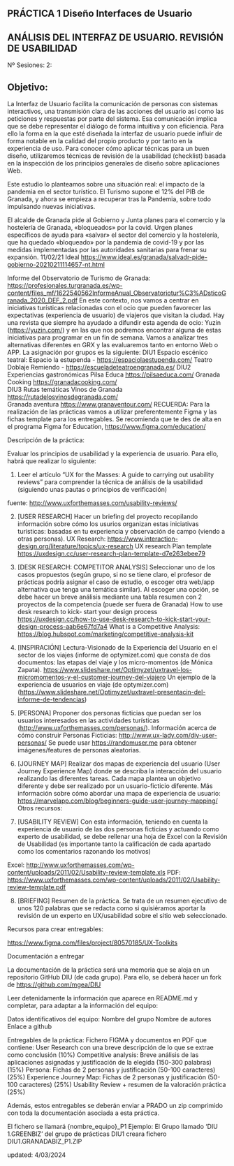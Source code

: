 ## PRÁCTICA 1 Diseño Interfaces de Usuario 

## ANÁLISIS DEL INTERFAZ DE USUARIO. REVISIÓN DE USABILIDAD

Nº Sesiones: 2:   		


## Objetivo:

La Interfaz de Usuario facilita la comunicación de personas con sistemas interactivos, una transmisión clara de las acciones del usuario así como las peticiones y respuestas por parte del sistema. Esa comunicación implica que se debe representar el diálogo de forma intuitiva y con eficiencia. Para ello la forma en la que esté diseñada la interfaz de usuario puede influir de forma notable en la calidad del propio producto y por tanto en la experiencia de uso. Para conocer cómo aplicar técnicas para  un buen diseño, utilizaremos técnicas de revisión de la usabilidad (checklist) basada en la inspección de los principios generales de diseño sobre aplicaciones Web. 

Este estudio lo planteamos sobre una situación real: el impacto de la pandemia en el sector turístico. El Turismo supone el 12% del PIB de Granada, y ahora se empieza a recuperar tras la Pandemia, sobre todo impulsando nuevas iniciativas.
 
El alcalde de Granada  pide al Gobierno y Junta planes para el comercio y la hostelería de Granada, «bloqueados» por la covid.  Urgen planes específicos de ayuda para «salvar» el sector del comercio y la hostelería, que ha quedado «bloqueado» por la pandemia de covid-19 y por las medidas implementadas por las autoridades sanitarias para frenar su expansión. 11/02/21 Ideal https://www.ideal.es/granada/salvadr-pide-gobierno-20210211114657-nt.html

Informe del Observatorio de Turismo de Granada: https://profesionales.turgranada.es/wp-content/files_mf/1622540562InformeAnual_Observatoriotur%C3%ADsticoGranada_2020_DEF_2.pdf 
En este contexto, nos vamos a centrar en iniciativas turísticas relacionadas con el ocio que pueden  favorecer las expectativas (experiencia de usuario) de viajeros que visitan la ciudad. Hay una revista que siempre ha ayudado a difundir esta agenda de ocio: Yuzin (https://yuzin.com/) y en las que nos podremos encontrar alguna de estas iniciativas para programar en un fin de semana. Vamos a analizar tres alternativas diferentes en GRX y las evaluaremos tanto en entorno Web o APP. La asignación por grupos es la siguiente: 
DIU1 Espacio escénico teatral: 
Espacio la estupenda - https://espaciolaestupenda.com/
	Teatro Doblaje Remiendo - https://escueladeteatroengranada.es/ 
DIU2 Experiencias gastronómicas
Pilsa Educa  https://pilsaeduca.com/ 
Granada Cooking https://granadacooking.com/  
DIU3 Rutas temáticas 
	Vinos de Granada https://rutadelosvinosdegranada.com/  
	Granada aventura https://www.granaventour.com/
RECUERDA: Para la realización de las prácticas vamos a utilizar preferentemente Figma y las fichas template para los entregables. Se recomienda que te des de alta en el programa Figma for Education, https://www.figma.com/education/ 

Descripción de la práctica:


Evaluar los principios de usabilidad y la experiencia de usuario. Para ello, habrá que realizar lo siguiente: 

1. Leer el artículo “UX for the Masses: A guide to carrying out usability reviews” para comprender la técnica de análisis de la usabilidad (siguiendo unas pautas o principios de verificación) 


fuente: http://www.uxforthemasses.com/usability-reviews/



2. [USER RESEARCH] Hacer un briefing del proyecto recopilando información sobre cómo los usurios organizan estas iniciativas turísticas: basadas en tu experiencia y observación de  campo (viendo a otras personas).
UX Research: https://www.interaction-design.org/literature/topics/ux-research 
UX research Plan template https://uxdesign.cc/user-research-plan-template-d7e263ebee79 

3. [DESK RESEARCH: COMPETITOR ANALYSIS]  Seleccionar uno de los casos propuestos (según grupo, si no se tiene claro, el profesor de prácticas podría asignar el caso de estudio, o escoger otra web/app alternativa que tenga una temática similar).  Al escoger una opción, se debe hacer un breve análisis mediante una tabla resumen con 2 proyectos de la competencia (puede ser fuera de Granada)
How to use desk research to kick- start your design process
https://uxdesign.cc/how-to-use-desk-research-to-kick-start-your-design-process-aab6e67fd7a4 
 What is a Competitive Analysis: https://blog.hubspot.com/marketing/competitive-analysis-kit 

4. [INSPIRACIÓN] Lectura-Visionado de la Experiencia del Usuario en el sector de los viajes (informe de optymizet.com) que consta de dos documentos: 
las etapas del viaje y los micro-momentos (de Mónica Zapata). https://www.slideshare.net/Optimyzet/uxtravel-los-micromomentos-y-el-customer-journey-del-viajero 
Un ejemplo de la experiencia de usuarios en viaje (de optymizer.com)
(https://www.slideshare.net/Optimyzet/uxtravel-presentacin-del-informe-de-tendencias) 


5. [PERSONA] Proponer dos personas ficticias que puedan ser los usuarios interesados en las actividades turísticas (http://www.uxforthemasses.com/personas/). Información acerca de cómo construir Personas Ficticias: http://www.ux-lady.com/diy-user-personas/ Se puede usar https://randomuser.me para obtener imágenes/features de personas aleatorias.


6. [JOURNEY MAP] Realizar dos mapas de experiencia del usuario (User Journey Experience Map) donde se describa la interacción del usuario realizando las diferentes tareas. Cada mapa plantea un objetivo diferente y debe ser realizado por un usuario-ficticio diferente. 
Más información sobre cómo abordar una mapa de experiencia de usuario:
https://marvelapp.com/blog/beginners-guide-user-journey-mapping/  Otros recursos:






7. [USABILITY REVIEW] Con esta información, teniendo en cuenta la experiencia de usuario de las dos personas ficticias y actuando como experto de usabilidad, se debe rellenar una hoja de Excel con la Revisión de Usabilidad  (es importante tanto la calificación de cada apartado como los comentarios razonando los motivos)

Excel: http://www.uxforthemasses.com/wp-content/uploads/2011/02/Usability-review-template.xls
PDF: https://www.uxforthemasses.com/wp-content/uploads/2011/02/Usability-review-template.pdf


8. [BRIEFING]  Resumen de la práctica. Se trata de un resumen ejecutivo de unos 120 palabras que se redacta como si quisiéramos aportar la revisión de un experto en UX/usabilidad sobre el sitio web seleccionado. 


Recursos para crear entregables: 


https://www.figma.com/files/project/80570185/UX-Toolkits 

Documentación a entregar


La documentación de la práctica será una memoria que se aloja en un repositorio GitHub DIU (de cada grupo). Para ello, se deberá hacer un  fork  de https://github.com/mgea/DIU

Leer detenidamente la información que aparece en README.md y completar, para adaptar a la información del equipo:

Datos identificativos  del equipo: 
Nombre del grupo
Nombre de autores
Enlace a github

Entregables de la práctica: Fichero FIGMA y documentos en PDF que contiene:
User Research con una breve descripción de lo que se extrae como conclusión (10%)
Competitive analysis: Breve análisis de las aplicaciones asignadas y justificación de la elegida (150-300 palabras)   (15%)
Persona: Fichas de 2 personas y justificación (50-100 caracteres)   (25%)
Experience Journey Map: Fichas de 2 personas y justificación (50-100 caracteres) (25%) 
Usability Review  + resumen de la valoración práctica (25%) 

Además, estos entregables se deberán enviar a PRADO  un zip comprimido con toda la documentación asociada a esta práctica.

El fichero se llamará {nombre_equipo}_P1
Ejemplo:
El Grupo llamado ‘DIU 1.GREENBIZ’ del grupo de prácticas DIU1 creara fichero DIU1.GRANADABIZ_P1.ZIP  


updated: 4/03/2024



